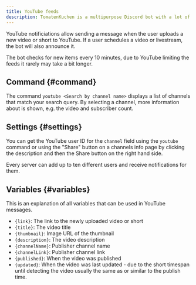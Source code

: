 ```yaml
---
title: YouTube feeds
description: TomatenKuchen is a multipurpose Discord bot with a lot of features for your server. The bot is for example able to send messages when a YouTube channel uploads a new video or short.
---
```


YouTube notificiations allow sending a message when the user uploads a new video or short to YouTube.
If a user schedules a video or livestream, the bot will also announce it.

The bot checks for new items every 10 minutes, due to YouTube limiting the feeds it rarely may take a bit longer.

## Command {#command}

The command `youtube <Search by channel name>` displays a list of channels that match your search query.
By selecting a channel, more information about is shown, e.g. the video and subscriber count.

## Settings {#settings}

You can get the YouTube user ID for the `channel` field using the `youtube` command or using the "Share" button on a channels info page by clicking the description and then the Share button on the right hand side.

Every server can add up to ten different users and receive notifications for them.

## Variables {#variables}

This is an explanation of all variables that can be used in YouTube messages.

- `{link}`: The link to the newly uploaded video or short
- `{title}`: The video title
- `{thumbnail}`: Image URL of the thumbnail
- `{description}`: The video description
- `{channelName}`: Publisher channel name
- `{channelLink}`: Publisher channel link
- `{published}`: When the video was published
- `{updated}`: When the video was last updated - due to the short timespan until detecting the video usually the same as or similar to the publish time.
